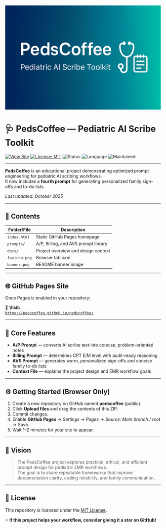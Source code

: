 ![PedsCoffee Banner](banner.png)

# 🩺 PedsCoffee — Pediatric AI Scribe Toolkit

[![View Site](https://img.shields.io/badge/View_Site-pedscoffee.github.io-blue?logo=github)](https://your-username.github.io/pedscoffee/)
[![License: MIT](https://img.shields.io/badge/License-MIT-green.svg)](LICENSE)
![Status](https://img.shields.io/badge/Status-Production_v2.3-4caf50)
![Language](https://img.shields.io/badge/Format-Plain_Text-blueviolet)
![Maintained](https://img.shields.io/badge/Maintained-Yes-success)

---

**PedsCoffee** is an educational project demonstrating optimized prompt engineering for pediatric AI scribing workflows.  
It now includes a **fourth prompt** for generating personalized family sign-offs and to-do lists.

_Last updated: October 2025_

---

## 🧱 Contents
| Folder/File | Description |
|--------------|-------------|
| `index.html` | Static GitHub Pages homepage |
| `prompts/` | A/P, Billing, and AVS prompt library |
| `docs/` | Project overview and design context |
| `favicon.png` | Browser tab icon |
| `banner.png` | README banner image |

---

## 🌐 GitHub Pages Site
Once Pages is enabled in your repository:

🔗 **Visit:**  
[`https://pedscoffee.github.io/pedscoffee/`](https://pedscoffee.github.io/pedscoffee/)

---

## 🧠 Core Features
- **A/P Prompt** — converts AI scribe text into concise, problem-oriented notes  
- **Billing Prompt** — determines CPT E/M level with audit-ready reasoning  
- **AVS Prompt** — generates warm, personalized sign-offs and concise family to-do lists  
- **Context File** — explains the project design and EMR workflow goals  

---

## ⚙️ Getting Started (Browser Only)
1. Create a new repository on GitHub named **pedscoffee** (public).  
2. Click **Upload files** and drag the contents of this ZIP.  
3. Commit changes.  
4. Enable **GitHub Pages** → *Settings → Pages → Source: Main branch / root* → Save.  
5. Wait 1–2 minutes for your site to appear.

---

## 🌈 Vision
> The PedsCoffee project explores practical, ethical, and efficient prompt design for pediatric EMR workflows.  
> The goal is to share repeatable frameworks that improve documentation clarity, coding reliability, and family communication.

---

## 📄 License
This repository is licensed under the [MIT License](LICENSE).

⭐ **If this project helps your workflow, consider giving it a star on GitHub!**
